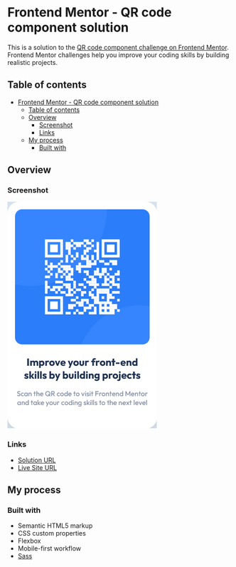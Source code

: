 # Frontend Mentor - QR code component solution

This is a solution to the [QR code component challenge on Frontend Mentor](https://www.frontendmentor.io/challenges/qr-code-component-iux_sIO_H). Frontend Mentor challenges help you improve your coding skills by building realistic projects. 

## Table of contents

- [Frontend Mentor - QR code component solution](#frontend-mentor---qr-code-component-solution)
  - [Table of contents](#table-of-contents)
  - [Overview](#overview)
    - [Screenshot](#screenshot)
    - [Links](#links)
  - [My process](#my-process)
    - [Built with](#built-with)

## Overview

### Screenshot

![](./screenshots/schreenshot.png)

### Links

- [Solution URL](https://www.frontendmentor.io/solutions/qr-code-component-GbTtyZ06P1)
- [Live Site URL](https://henolivares.github.io/frontendmentor-qr-code-component/)

## My process

### Built with

- Semantic HTML5 markup
- CSS custom properties
- Flexbox
- Mobile-first workflow
- [Sass](https://sass-lang.com/)
